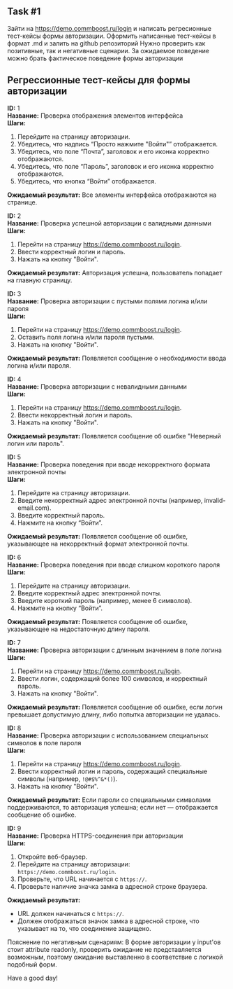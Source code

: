 ## Task #1

Зайти на https://demo.commboost.ru/login и написать регресионные тест-кейсы формы авторизации. Оформить написанные тест-кейсы в формат .md и залить на github репозиторий
Нужно проверить как позитивные, так и негативные сценарии. 
За ожидаемое поведение можно брать фактическое поведение формы авторизации

## Регрессионные тест-кейсы для формы авторизации

**ID:** 1  
**Название:** Проверка отображения элементов интерфейса  
**Шаги:**  
1. Перейдите на страницу авторизации.  
2. Убедитесь, что надпись “Просто нажмите "Войти"” отображается.  
3. Убедитесь, что поле “Почта”, заголовок и его иконка корректно отображаются.  
4. Убедитесь, что поле “Пароль”, заголовок и его иконка корректно отображаются.  
5. Убедитесь, что кнопка “Войти” отображается.  

**Ожидаемый результат:** Все элементы интерфейса отображаются на странице.  

**ID:** 2  
**Название:** Проверка успешной авторизации с валидными данными  
**Шаги:**  
1. Перейти на страницу https://demo.commboost.ru/login.  
2. Ввести корректный логин и пароль.  
3. Нажать на кнопку "Войти".  

**Ожидаемый результат:** Авторизация успешна, пользователь попадает на главную страницу.  

**ID:** 3  
**Название:** Проверка авторизации с пустыми полями логина и/или пароля  
**Шаги:**  
1. Перейти на страницу https://demo.commboost.ru/login.  
2. Оставить поля логина и/или пароля пустыми.  
3. Нажать на кнопку "Войти".  

**Ожидаемый результат:** Появляется сообщение о необходимости ввода логина и/или пароля.  

**ID:** 4  
**Название:** Проверка авторизации с невалидными данными  
**Шаги:**  
1. Перейти на страницу https://demo.commboost.ru/login.  
2. Ввести некорректный логин и пароль.  
3. Нажать на кнопку "Войти".  

**Ожидаемый результат:** Появляется сообщение об ошибке "Неверный логин или пароль".  

**ID:** 5  
**Название:** Проверка поведения при вводе некорректного формата электронной почты  
**Шаги:**  
1.	Перейдите на страницу авторизации.  
2.	Введите некорректный адрес электронной почты (например, invalid-email.com).  
3.	Введите корректный пароль.  
4.	Нажмите на кнопку “Войти”.  

**Ожидаемый результат:** Появляется сообщение об ошибке, указывающее на некорректный формат электронной почты.  

**ID:** 6  
**Название:** Проверка поведения при вводе слишком короткого пароля  
**Шаги:**  
1.	Перейдите на страницу авторизации.  
2.	Введите корректный адрес электронной почты.  
3.	Введите короткий пароль (например, менее 6 символов).  
4.	Нажмите на кнопку “Войти”.  

**Ожидаемый результат:** Появляется сообщение об ошибке, указывающее на недостаточную длину пароля.  

**ID:** 7  
**Название:** Проверка авторизации с длинным значением в поле логина  
**Шаги:**  
1. Перейти на страницу https://demo.commboost.ru/login.  
2. Ввести логин, содержащий более 100 символов, и корректный пароль.  
3. Нажать на кнопку "Войти".  

**Ожидаемый результат:** Появляется сообщение об ошибке, если логин превышает допустимую длину, либо попытка авторизации не удалась.  

**ID:** 8  
**Название:** Проверка авторизации с использованием специальных символов в поле пароля  
**Шаги:**  
1. Перейти на страницу https://demo.commboost.ru/login.  
2. Ввести корректный логин и пароль, содержащий специальные символы (например, `!@#$%^&*()`).  
3. Нажать на кнопку "Войти".  

**Ожидаемый результат:** Если пароли со специальными символами поддерживаются, то авторизация успешна; если нет — отображается сообщение об ошибке.  

**ID:** 9  
**Название:** Проверка HTTPS-соединения при авторизации  
**Шаги:**  
1. Откройте веб-браузер.  
2. Перейдите на страницу авторизации: `https://demo.commboost.ru/login`.  
3. Проверьте, что URL начинается с `https://`.  
4. Проверьте наличие значка замка в адресной строке браузера.  

**Ожидаемый результат:**   
- URL должен начинаться с `https://`.  
- Должен отображаться значок замка в адресной строке, что указывает на то, что соединение защищено.  

Пояснение по негативным сценариям: В форме авторизации у input'ов стоит attribute readonly, проверить ожидание не представляется возможным, поэтому ожидание выставленно в соответствие с логикой подобный форм.

Have a good day!